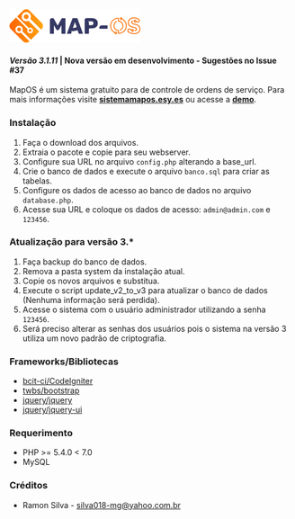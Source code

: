 ![MapOS](https://raw.githubusercontent.com/RamonSilva20/mapos/master/assets/img/logo.png)

#### _Versão 3.1.11_ | Nova versão em desenvolvimento - Sugestões no Issue #37

MapOS é um sistema gratuito para de controle de ordens de serviço. 
Para mais informações visite __[sistemamapos.esy.es](https://www.sistemamapos.esy.es)__ 
ou acesse a __[demo](https://www.sistemamapos.esy.es/mapos)__.  

### Instalação

1. Faça o download dos arquivos.
2. Extraia o pacote e copie para seu webserver.
3. Configure sua URL no arquivo `config.php` alterando a base_url. 
4. Crie o banco de dados e execute o arquivo `banco.sql` para criar as tabelas.
5. Configure os dados de acesso ao banco de dados no arquivo `database.php`.
6. Acesse sua URL e coloque os dados de acesso: `admin@admin.com` e `123456`.

### Atualização para versão 3.*
1. Faça backup do banco de dados.
2. Remova a pasta system da instalação atual.
3. Copie os novos arquivos e substitua.
4. Execute o script update_v2_to_v3 para atualizar o banco de dados (Nenhuma informação será perdida).
5. Acesse o sistema com o usuário administrador utilizando a senha `123456`.
6. Será preciso alterar as senhas dos usuários pois o sistema na versão 3 utiliza um novo padrão de criptografia.


### Frameworks/Bibliotecas
* [bcit-ci/CodeIgniter](https://github.com/bcit-ci/CodeIgniter)
* [twbs/bootstrap](https://github.com/twbs/bootstrap) 
* [jquery/jquery](https://github.com/jquery/jquery) 
* [jquery/jquery-ui](https://github.com/jquery/jquery-ui) 

### Requerimento
* PHP >= 5.4.0 < 7.0
* MySQL

### Créditos
* Ramon Silva - silva018-mg@yahoo.com.br
